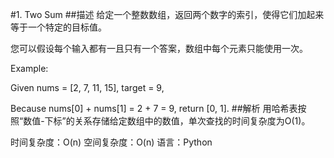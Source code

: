 #1. Two Sum
##描述
给定一个整数数组，返回两个数字的索引，使得它们加起来等于一个特定的目标值。

您可以假设每个输入都有一且只有一个答案，数组中每个元素只能使用一次。

Example:

Given nums = [2, 7, 11, 15], target = 9,

Because nums[0] + nums[1] = 2 + 7 = 9,
return [0, 1].
##解析
用哈希表按照“数值-下标”的关系存储给定数组中的数值，单次查找的时间复杂度为O(1)。

时间复杂度：O(n)
空间复杂度：O(n)
语言：Python
